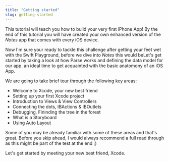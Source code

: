 ```yaml
---
title: "Getting started"
slug: getting-started
---     
```


This tutorial will teach you how to build your very first iPhone App! 
By the end of this tutorial you will have created your own enhanced version of the *Notes* app that comes with every iOS device.  

Now I'm sure your ready to tackle this challenge after getting your feet wet with the Swift Playground, before we dive into *Notes* this would beLet's get started by taking a look at how Parse works and defining the data model for our app. an ideal time to get acquainted 
with the basic anatomony of an iOS App. 

We are going to take brief tour through the following key areas:

- Welcome to Xcode, your new best friend
- Setting up your first Xcode project
- Introduction to Views & View Controllers
- Connecting the dots, IBActions & IBOutlets
- Debugging, Fininding the tree in the forest
- What is a Storyboard
- Using Auto Layout

Some of you may be already familiar with some of these areas and that's great. Before you skip ahead, I would always recommend a full read through
as this might be part of the test at the end ;)

Let's get started by meeting your new best friend, Xcode.